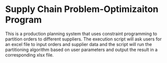 # Supply Chain Problem-Optimizaiton Program

This is a production planning system that uses constraint programming to partition orders to different suppliers. The execution script will ask users for an excel file to input orders and supplier data and the script will run the partitioning algorithm based on user parameters and output the result in a corresponding xlsx file. 
